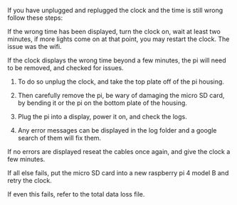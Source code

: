 If you have unplugged and replugged the clock and the time is still wrong follow these steps:


If the wrong time has been displayed, turn the clock on, wait at least two minutes, if more lights come on at that point, you may restart the clock. The issue was the wifi.



If the clock displays the wrong time beyond a few minutes, the pi will need to be removed, and checked for issues.

  1) To do so unplug the clock, and take the top plate off of the pi housing.

  2) Then carefully remove the pi, be wary of damaging the micro SD card, by bending it or the pi on the bottom plate of the housing.

  3) Plug the pi into a display, power it on, and check the logs.

  4) Any error messages can be displayed in the log folder and a google search of them will fix them.

If no errors are displayed reseat the cables once again, and give the clock a few minutes.

If all else fails, put the micro SD card into a new raspberry pi 4 model B and retry the clock.

If even this fails, refer to the total data loss file.
